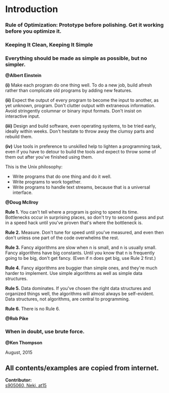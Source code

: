 # Introduction

### Rule of Optimization: Prototype before polishing. Get it working before you optimize it.

### Keeping It Clean, Keeping It Simple

### Everything should be made as simple as possible, but no simpler.

**@Albert Einstein**

**\(i\)** Make each program do one thing well. To do a new job, build afresh rather than complicate old programs by adding new features.

**\(ii\)** Expect the output of every program to become the input to another, as yet unknown, program. Don't clutter output with extraneous information. Avoid stringently columnar or binary input formats. Don't insist on interactive input.

**\(iii\)** Design and build software, even operating systems, to be tried early, ideally within weeks. Don't hesitate to throw away the clumsy parts and rebuild them.

**\(iv\)** Use tools in preference to unskilled help to lighten a programming task, even if you have to detour to build the tools and expect to throw some of them out after you've finished using them.

This is the Unix philosophy:

* Write programs that do one thing and do it well. 
* Write programs to work together. 
* Write programs to handle text streams, because that is a universal interface.

**@Doug McIlroy**

**Rule 1.** You can't tell where a program is going to spend its time. Bottlenecks occur in surprising places, so don't try to second guess and put in a speed hack until you've proven that's where the bottleneck is.

**Rule 2.** Measure. Don't tune for speed until you've measured, and even then don't unless one part of the code overwhelms the rest.

**Rule 3.** Fancy algorithms are slow when n is small, and n is usually small. Fancy algorithms have big constants. Until you know that n is frequently going to be big, don't get fancy. \(Even if n does get big, use Rule 2 first.\)

**Rule 4.** Fancy algorithms are buggier than simple ones, and they're much harder to implement. Use simple algorithms as well as simple data structures.

**Rule 5.** Data dominates. If you've chosen the right data structures and organized things well, the algorithms will almost always be self-evident. Data structures, not algorithms, are central to programming.

**Rule 6.** There is no Rule 6.

**@Rob Pike**

### When in doubt, use brute force.

**@Ken Thompson**

August, 2015

## **All contents/examples are copied from internet.**

**Contributor:**    
[s905060](https://github.com/s905060)[, Neki](https://github.com/at15)[, at15](https://github.com/at15)

